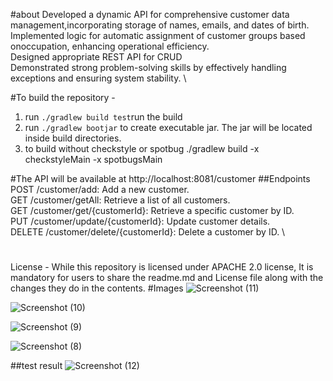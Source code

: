 #about
Developed a dynamic API for comprehensive customer data management,incorporating storage of names, emails, and dates of birth. \
Implemented logic for automatic assignment of customer groups based onoccupation, enhancing operational efficiency. \
Designed appropriate REST API for CRUD \
Demonstrated strong problem-solving skills by effectively handling exceptions and ensuring system stability. \

#To build the repository -  
1. run `./gradlew build test`run the build
2. run `./gradlew bootjar` to create executable jar. The jar will be located inside build directories.
3. to build without checkstyle or spotbug ./gradlew build -x checkstyleMain -x spotbugsMain

#The API will be available at http://localhost:8081/customer
##Endpoints
POST /customer/add: Add a new customer. \
GET /customer/getAll: Retrieve a list of all customers. \
GET /customer/get/{customerId}: Retrieve a specific customer by ID. \
PUT /customer/update/{customerId}: Update customer details. \
DELETE /customer/delete/{customerId}: Delete a customer by ID. \

#
License - 
While this repository is licensed under APACHE 2.0 license, It is mandatory for users to share the readme.md and License file along with the changes they do in the contents.
 #Images
 ![Screenshot (11)](https://github.com/anuj2398/customer-details/assets/59406385/9fa6275d-5fd7-400e-92c1-c05bb7c9325b)

 ![Screenshot (10)](https://github.com/anuj2398/customer-details/assets/59406385/1d68ce56-5760-439a-aadd-d625c06eb7f9)

 ![Screenshot (9)](https://github.com/anuj2398/customer-details/assets/59406385/6ac5961b-3a88-4bfe-ab71-8779cd240996)

 ![Screenshot (8)](https://github.com/anuj2398/customer-details/assets/59406385/3a51830b-353f-4e72-9142-24016739dc74)

##test result
  ![Screenshot (12)](https://github.com/anuj2398/customer-details/assets/59406385/3a27c849-1498-4d0b-b6a0-69bdc4df1c7a)
